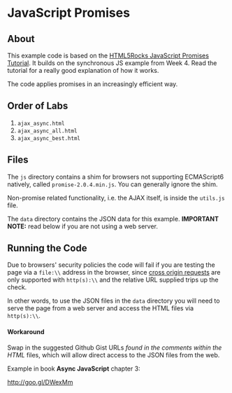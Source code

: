 # JavaScript Promises

## About

This example code is based on the [HTML5Rocks JavaScript Promises Tutorial][tutorial]. It builds on the synchronous JS example from Week 4. Read the tutorial for a really good explanation of how it works.

The code applies promises in an increasingly efficient way.

## Order of Labs

1. `ajax_async.html`
2. `ajax_async_all.html`
3. `ajax_async_best.html`

## Files

The `js` directory contains a shim for browsers not supporting ECMAScript6 natively, called `promise-2.0.4.min.js`. You can generally ignore the shim.

Non-promise related functionality, i.e. the AJAX itself, is inside the `utils.js` file.

The `data` directory contains the JSON data for this example. **IMPORTANT NOTE:** read below if you are not using a web server.

## Running the Code

Due to browsers' security policies the code will fail if you are testing the page via a `file:\\` address in the browser, since [cross origin requests][cors] are only supported with `http(s):\\` and the relative URL supplied trips up the check.

In other words, to use the JSON files in the `data` directory you will need to serve the page from a web server and access the HTML files via `http(s):\\`.

#### Workaround

Swap in the suggested Github Gist URLs _found in the comments within the HTML_ files, which will allow direct access to the JSON files from the web.


[tutorial]: http://www.html5rocks.com/en/tutorials/es6/promises/
[cors]: http://en.wikipedia.org/wiki/Cross-origin_resource_sharing

Example in book **Async JavaScript** chapter 3:

http://goo.gl/DWexMm